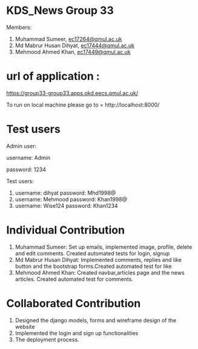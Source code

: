 # KDS_News Group 33

Members:
1. Muhammad Sumeer, ec17264@qmul.ac.uk
2. Md Mabrur Husan Dihyat, ec17444@qmul.ac.uk
3. Mehmood Ahmed Khan, ec17449@qmul.ac.uk

# url of application : 
https://group33-group33.apps.okd.eecs.qmul.ac.uk/

To run on local machine please go to = http://localhost:8000/

# Test users 
Admin user:

username: Admin

password: 1234

Test users:
1. username: dihyat password: Mhd1998@
2. username: Mehmood password: Khan1998@
3. username: Wise124 password: Khan1234

# Individual Contribution

1. Muhammad Sumeer: Set up emails, implemented image, profile, delete and edit comments. Created automated tests for login, signup
2. Md Mabrur Husan Dihyat: Implemented comments, replies and like button and the bootstrap forms.Created automated test for like
3. Mehmood Ahmed Khan: Created navbar,articles page and the news articles. Created automated test for comments.

# Collaborated Contribution

1. Designed the django models, forms and wireframe design of the website
2. Implemented the login and sign up functionalities
3. The deployment process.
